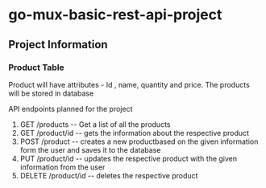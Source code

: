 # go-mux-basic-rest-api-project

## Project Information 

### Product Table 

Product will have attributes - Id , name, quantity and price. The products will be stored in database 

API endpoints planned for the project 

1. GET  /products  -- Get a list of all the products
2. GET  /product/id -- gets the information about the respective product
3. POST /product    -- creates a new productbased on the given information form the user and saves it to the database
4. PUT /product/id  -- updates the respective product with the given information from the user  
5. DELETE /product/id -- deletes the respective product
